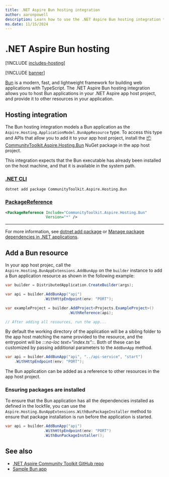 ```yaml
---
title: .NET Aspire Bun hosting integration
author: aaronpowell
description: Learn how to use the .NET Aspire Bun hosting integration to host Bun applications.
ms.date: 11/15/2024
---
```


# .NET Aspire Bun hosting

[!INCLUDE [includes-hosting](../includes/includes-hosting.md)]

[!INCLUDE [banner](includes/banner.md)]

[Bun](https://bun.sh) is a modern, fast, and lightweight framework for building web applications with TypeScript. The .NET Aspire Bun hosting integration allows you to host Bun applications in your .NET Aspire app host project, and provide it to other resources in your application.

## Hosting integration

The Bun hosting integration models a Bun application as the `Aspire.Hosting.ApplicationModel.BunAppResource` type. To access this type and APIs that allow you to add it to your app host project, install the [📦 CommunityToolkit.Aspire.Hosting.Bun](https://nuget.org/packages/CommunityToolkit.Aspire.Hosting.Bun) NuGet package in the app host project.

This integration expects that the Bun executable has already been installed on the host machine, and that it is available in the system path.

### [.NET CLI](#tab/dotnet-cli)

```dotnetcli
dotnet add package CommunityToolkit.Aspire.Hosting.Bun
```

### [PackageReference](#tab/package-reference)

```xml
<PackageReference Include="CommunityToolkit.Aspire.Hosting.Bun"
                  Version="*" />
```

---

For more information, see [dotnet add package](/dotnet/core/tools/dotnet-add-package) or [Manage package dependencies in .NET applications](/dotnet/core/tools/dependencies).

## Add a Bun resource

In your app host projec, call the `Aspire.Hosting.BunAppExtensions.AddBunApp` on the `builder` instance to add a Bun application resource as shown in the following example:

```csharp
var builder = DistributedApplication.CreateBuilder(args);

var api = builder.AddBunApp("api")
                 .WithHttpEndpoint(env: "PORT");

var exampleProject = builder.AddProject<Projects.ExampleProject>()
                            .WithReference(api);

// After adding all resources, run the app...
```

By default the working directory of the application will be a sibling folder to the app host matching the name provided to the resource, and the entrypoint will be _:::no-loc text="index.ts"::_. Both of these can be customized by passing additional parameters to the `AddBunApp` method.

```csharp
var api = builder.AddBunApp("api", "../api-service", "start")
    .WithHttpEndpoint(env: "PORT");
```

The Bun application can be added as a reference to other resources in the app host project.

### Ensuring packages are installed

To ensure that the Bun application has all the dependencies installed as defined in the lockfile, you can use the `Aspire.Hosting.BunAppExtensions.WithBunPackageInstaller` method to ensure that package installation is run before the application is started.

```csharp
var api = builder.AddBunApp("api")
                 .WithHttpEndpoint(env: "PORT")
                 .WithBunPackageInstaller();
```

## See also

- [.NET Aspire Community Toolkit GitHub repo](https://github.com/CommunityToolkit/Aspire)
- [Sample Bun app](https://github.com/CommunityToolkit/Aspire/tree/main/examples/bun)
